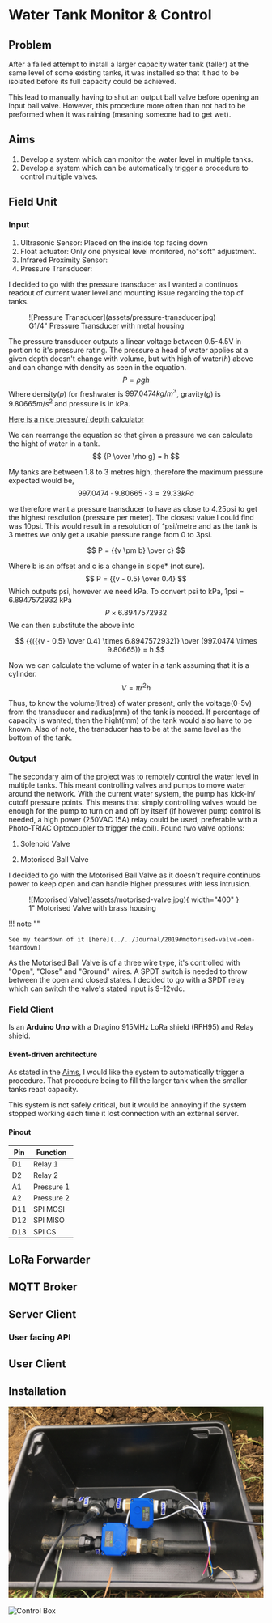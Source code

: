 # Water Tank Monitor & Control

## Problem

After a failed attempt to install a larger capacity water tank (taller) at the same level of some existing tanks, it was installed so that it had to be isolated before its full capacity could be achieved.

This lead to manually having to shut an output ball valve before opening an input ball valve. However, this procedure more often than not had to be preformed when it was raining (meaning someone had to get wet).

## Aims 

1. Develop a system which can monitor the water level in multiple tanks.
2. Develop a system which can be automatically trigger a procedure to control multiple valves.
   
## Field Unit

### Input 

1. Ultrasonic Sensor: Placed on the inside top facing down
2. Float actuator: Only one physical level monitored, no"soft" adjustment.
3. Infrared Proximity Sensor:
4. Pressure Transducer:


I decided to go with the pressure transducer as I wanted a continuos readout of current water level and mounting issue regarding the top of tanks.

<figure markdown>
![Pressure Transducer](assets/pressure-transducer.jpg)
  <figcaption>G1/4" Pressure Transducer with metal housing</figcaption>
</figure>

The pressure transducer outputs a linear voltage between 0.5-4.5V in portion to it's pressure rating. The pressure a head of water applies at a given depth doesn't change with volume, but with high of water($h$) above and can change with density as seen in the equation. 
$$
P=\rho gh
$$
Where density($\rho$) for freshwater is $997.0474 kg/m^3$, gravity($g$) is $9.80665m/s^2$ and pressure is in kPa.

[Here is a nice pressure/ depth calculator](https://bluerobotics.com/learn/pressure-depth-calculator/)

We can rearrange the equation so that given a pressure we can calculate the hight of water in a tank.
$$
{P \over \rho g} = h
$$

My tanks are between 1.8 to 3 metres high, therefore the maximum pressure expected would be, 
$$
997.0474 \cdot 9.80665 \cdot 3 = 29.33kPa
$$

we therefore want a pressure transducer to have as close to 4.25psi to get the highest resolution (pressure per meter). The closest value I could find was 10psi. This would result in a resolution of 1psi/metre and as the tank is 3 metres we only get a usable pressure range from 0 to 3psi.

$$
P = {{v \pm b} \over c}
$$

Where b is an offset and c is a change in slope* (not sure).
$$
P = {{v - 0.5} \over 0.4}
$$
Which outputs psi, however we need kPa. To convert psi to kPa, 1psi = 6.8947572932 kPa
$$
P \times 6.8947572932
$$
We can then substitute the above into 

$$
{{({{v - 0.5} \over 0.4} \times 6.8947572932)} \over (997.0474 \times 9.80665)} = h
$$

Now we can calculate the volume of water in a tank assuming that it is a cylinder.
$$
V = \pi r^2 h
$$

Thus, to know the volume(litres) of water present, only the voltage(0-5v) from the transducer and radius(mm) of the tank is needed. If percentage of capacity is wanted, then the hight(mm) of the tank would also have to be known. Also of note, the transducer has to be at the same level as the bottom of the tank. 

### Output
The secondary aim of the project was to remotely control the water level in multiple tanks. This meant controlling valves and pumps to move water around the network. With the current water system, the pump has kick-in/ cutoff pressure points. This means that simply controlling valves would be enough for the pump to turn on and off by itself (if however pump control is needed, a high power (250VAC 15A) relay could be used, preferable with a Photo-TRIAC Optocoupler to trigger the coil). Found two valve options:

1. Solenoid Valve

2. Motorised Ball Valve
   
I decided to go with the Motorised Ball Valve as it doesn't require continuos power to keep open and can handle higher pressures with less intrusion. 

<figure markdown>
![Motorised Valve](assets/motorised-valve.jpg){ width="400" }
  <figcaption>1" Motorised Valve with brass housing</figcaption>
</figure>

!!! note ""

    See my teardown of it [here](../../Journal/2019#motorised-valve-oem-teardown)

As the Motorised Ball Valve is of a three wire type, it's controlled with "Open", "Close" and "Ground" wires. A SPDT switch is needed to throw between the open and closed states. I decided to go with a SPDT relay which can switch the valve's stated input is 9-12vdc. 

### Field Client

Is an **Arduino Uno** with a Dragino 915MHz LoRa shield (RFH95) and Relay shield. 

#### Event-driven architecture

As stated in the [Aims](#aims), I would like the system to automatically trigger a procedure. That procedure being to fill the larger tank when the smaller tanks react capacity. 

This system is not safely critical, but it would be annoying if the system stopped working each time it lost connection with an external server.  



#### Pinout

| Pin | Function |
| --- | --- |
| D1 | Relay 1 |
| D2 | Relay 2 |
| A1 | Pressure 1 |
| A2 | Pressure 2 |
| D11 | SPI MOSI |
| D12 | SPI MISO |
| D13 | SPI CS |

## LoRa Forwarder



## MQTT Broker



## Server Client

### User facing API

## User Client



## Installation

![Valves and Sensors](assets/wt1.jpeg)

![Control Box](assets/wt2.jpeg)